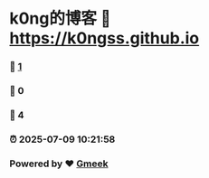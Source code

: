 # k0ng的博客 :link: https://k0ngss.github.io 
### :page_facing_up: [1](https://k0ngss.github.io/tag.html) 
### :speech_balloon: 0 
### :hibiscus: 4 
### :alarm_clock: 2025-07-09 10:21:58 
### Powered by :heart: [Gmeek](https://github.com/Meekdai/Gmeek)
